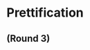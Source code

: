 
# Prettification

## (Round 3)

<!--
1. Inspect DruxtEntity with VueDevTools
2. Show data > component > options.
3. Create `druxt/entity/node/article/Teaser.vue`
4. Navigate to node
5. ...storybook
-->